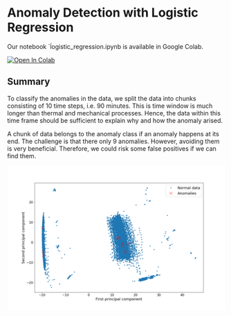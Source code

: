 # Anomaly Detection with Logistic Regression

Our notebook `ĺogistic_regression.ipynb is available in Google Colab.

[![Open In Colab](https://colab.research.google.com/assets/colab-badge.svg)](https://colab.research.google.com/github/VincentStimper/aihack2020-shell-challenge)

## Summary

To classify the anomalies in the data, we split the data into chunks consisting of 10 time steps,
i.e. 90 minutes. This is time window is much longer than thermal and mechanical processes. Hence,
the data within this time frame should be sufficient to explain why and how the anomaly arised.

A chunk of data belongs to the anomaly class if an anomaly happens at its end. The challenge
is that there only 9 anomalies. However, avoiding them is very beneficial. Therefore,
we could risk some false positives if we can find them.

![PCA of chunked data](https://github.com/VincentStimper/aihack2020-shell-challenge/blob/master/images/pca.png "PCA of chunked data")